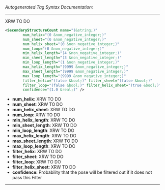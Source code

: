 _Autogenerated Tag Syntax Documentation:_

---
XRW TO DO

```xml
<SecondaryStructureCount name="(&string;)"
        num_helix="(0 &non_negative_integer;)"
        num_sheet="(0 &non_negative_integer;)"
        num_helix_sheet="(0 &non_negative_integer;)"
        num_loop="(0 &non_negative_integer;)"
        min_helix_length="(4 &non_negative_integer;)"
        min_sheet_length="(3 &non_negative_integer;)"
        min_loop_length="(1 &non_negative_integer;)"
        max_helix_length="(9999 &non_negative_integer;)"
        max_sheet_length="(9999 &non_negative_integer;)"
        max_loop_length="(9999 &non_negative_integer;)"
        filter_helix="(false &bool;)" filter_sheet="(false &bool;)"
        filter_loop="(false &bool;)" filter_helix_sheet="(true &bool;)"
        confidence="(1.0 &real;)" />
```

-   **num_helix**: XRW TO DO
-   **num_sheet**: XRW TO DO
-   **num_helix_sheet**: XRW TO DO
-   **num_loop**: XRW TO DO
-   **min_helix_length**: XRW TO DO
-   **min_sheet_length**: XRW TO DO
-   **min_loop_length**: XRW TO DO
-   **max_helix_length**: XRW TO DO
-   **max_sheet_length**: XRW TO DO
-   **max_loop_length**: XRW TO DO
-   **filter_helix**: XRW TO DO
-   **filter_sheet**: XRW TO DO
-   **filter_loop**: XRW TO DO
-   **filter_helix_sheet**: XRW TO DO
-   **confidence**: Probability that the pose will be filtered out if it does not pass this Filter

---
